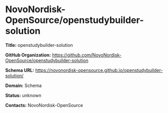 # NovoNordisk-OpenSource/openstudybuilder-solution

**Title:** openstudybuilder-solution



**GitHub Organization:** https://github.com/NovoNordisk-OpenSource/openstudybuilder-solution

**Schema URL:** https://novonordisk-opensource.github.io/openstudybuilder-solution/



**Domain:** Schema

**Status:** unknown



**Contacts:** NovoNordisk-OpenSource